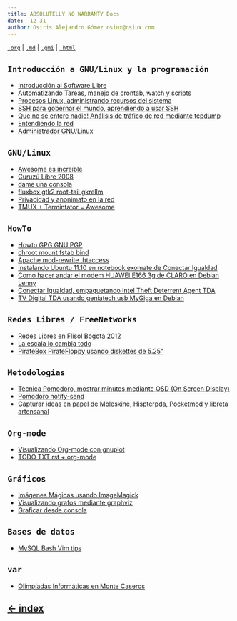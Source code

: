 ```yaml
---
title: ABSOLUTELLY NO WARRANTY Docs
date: -12-31
author: Osiris Alejandro Gómez osiux@osiux.com
---
```


[`.org`](https://gitlab.com/osiux/osiux.gitlab.io/-/raw/master/docs.org) |
[`.md`](https://gitlab.com/osiux/osiux.gitlab.io/-/raw/master/docs.md) |
[`.gmi`](gemini://gmi.osiux.com/docs.gmi) |
[`.html`](https://osiux.gitlab.io/docs.html)

## `Introducción a GNU/Linux y la programación`

-   [Introducción al Software Libre](introduccion-al-software-libre)
-   [Automatizando Tareas, manejo de crontab, watch y
scripts](automatizando-tareas)
-   [Procesos Linux, administrando recursos del
sistema](procesos-linux)
-   [SSH para gobernar el mundo, aprendiendo a usar
SSH](ssh-para-gobernar-el-mundo)
-   [Que no se entere nadie! Análisis de tráfico de red mediante
tcpdump](que-no-se-entere-nadie)
-   [Entendiendo la red](entendiendo-la-red)
-   [Administrador GNU/Linux](linux-sysadmin)

## `GNU/Linux`

-   [Awesome es increíble](awesome-es-increible)
-   [Curuzú Libre 2008](curuzu-libre-2008)
-   [dame una consola](dame-una-consola)
-   [fluxbox gtk2 root-tail gkrellm](fluxbox-gtk2-root-tail-gkrellm)
-   [Privacidad y anonimato en la
red](privacidad-y-anonimato-en-la-red)
-   [TMUX + Termintator = Awesome](tmux-terminator-awesome)

## `HowTo`

-   [Howto GPG GNU PGP](howto-gpg-gnu-pgp)
-   [chroot mount fstab bind](chroot-mount-fstab-bind)
-   [Apache mod-rewrite .htaccess](apache-mod-rewrite-htaccess)
-   [Instalando Ubuntu 11.10 en notebook exomate de Conectar
Igualdad](ubuntu-11.10-en-exomate-de-conectar-igualdad)
-   [Como hacer andar el modem HUAWEI E166 3g de CLARO en Debian
Lenny](modem-3g-claro)
-   [Conectar Igualdad, empaquetando Intel Theft Deterrent Agent
TDA](conectar-igualdad-empaquetando-intel-theft-deterrent-agent)
-   [TV Digital TDA usando geniatech usb MyGiga en
Debian](tv-digital-geniatech-usb-mygica-s87-dibcom-stk8096gp)

## `Redes Libres / FreeNetworks`

-   [Redes Libres en Flisol Bogotá 2012](flisol-bogota-2012)
-   [La escala lo cambia todo](la-escala-lo-cambia-todo)
-   [PirateBox PirateFloppy usando diskettes de
5.25\"](2012-06-01-pirate-box-floppy-disk)

## `Metodologías`

-   [Técnica Pomodoro, mostrar minutos mediante OSD (On Screen
Display)](pomodoro-minutos-osd)
-   [Pomodoro notify-send](pomodoro-notify-send)
-   [Capturar ideas en papel de Moleskine, Hispterpda, Pocketmod y
libreta
artensanal](capturar-ideas-en-papel-de-moleskine-hispterpda-pocketmod-y-libreta-artesanal)

## `Org-mode`

-   [Visualizando Org-mode con
gnuplot](visualizando-org-mode-con-gnuplot)
-   [TODO TXT rst + org-mode](todo-txt-rst%2Borg-mode)

## `Gráficos`

-   [Imágenes Mágicas usando
ImageMagick](imagenes-magicas-imagemagick)
-   [Visualizando grafos mediante
graphviz](visualizando-grafos-graphviz)
-   [Graficar desde consola](graficar-desde-consola)

## `Bases de datos`

-   [MySQL Bash Vim tips](mysql-bash-vim-tips)

## `var`

-   [Olimpíadas Informáticas en Monte
Caseros](olimpiadas-informaticas-en-monte-caseros)

## [\<- index](index)
